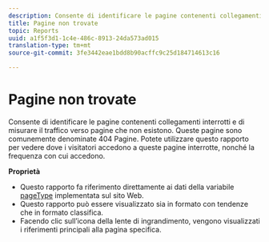 ```yaml
---
description: Consente di identificare le pagine contenenti collegamenti interrotti e di misurare il traffico verso pagine che non esistono. Queste pagine sono comunemente denominate 404 Pagine. Potete utilizzare questo rapporto per vedere dove i visitatori accedono a queste pagine interrotte, nonché la frequenza con cui accedono.
title: Pagine non trovate
topic: Reports
uuid: a1f5f3d1-1c4e-486c-8913-24da573ad015
translation-type: tm+mt
source-git-commit: 3fe3442eae1bdd8b90acffc9c25d184714613c16

---
```



# Pagine non trovate

Consente di identificare le pagine contenenti collegamenti interrotti e di misurare il traffico verso pagine che non esistono. Queste pagine sono comunemente denominate 404 Pagine. Potete utilizzare questo rapporto per vedere dove i visitatori accedono a queste pagine interrotte, nonché la frequenza con cui accedono.

**Proprietà**

* Questo rapporto fa riferimento direttamente ai dati della variabile [pageType](https://docs.adobe.com/content/help/en/analytics/implementation/vars/page-vars/pagetype.html) implementata sul sito Web.
* Questo rapporto può essere visualizzato sia in formato con tendenze che in formato classifica.
* Facendo clic sull’icona della lente di ingrandimento, vengono visualizzati i riferimenti principali alla pagina specifica.

